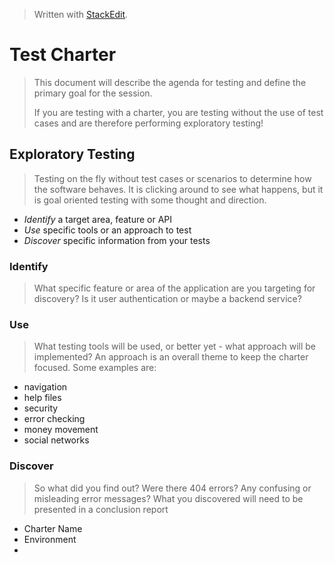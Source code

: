 
> Written with [StackEdit](https://stackedit.io/).

# Test Charter
> This document will describe the agenda for testing and define the primary goal for the session.
>
> If you are testing with a charter, you are testing without the use of test cases and are therefore performing exploratory testing!
## Exploratory Testing
> Testing on the fly without test cases or scenarios to determine how the software behaves. It is clicking around to see what happens, but it is goal oriented testing with some thought and direction.
- *Identify* a target area, feature or API
- *Use* specific tools or an approach to test
- *Discover* specific information from your tests
### Identify
> What specific feature or area of the application are you targeting for discovery? Is it user authentication or maybe a backend service?
### Use
> What testing tools will be used, or better yet - what approach will be implemented? An approach is an overall theme to keep the charter focused. Some examples are:
- navigation
- help files
- security
- error checking
- money movement
- social networks
### Discover
> So what did you find out? Were there 404 errors? Any confusing or misleading error messages? What you discovered will need to be presented in a conclusion report
- Charter Name
- Environment
- 
<!--stackedit_data:
eyJoaXN0b3J5IjpbMTY0NTI3MTAxLDY3Mzk2Njc0MSwzNDM3Mj
c5NzEsNzMwOTk4MTE2XX0=
-->